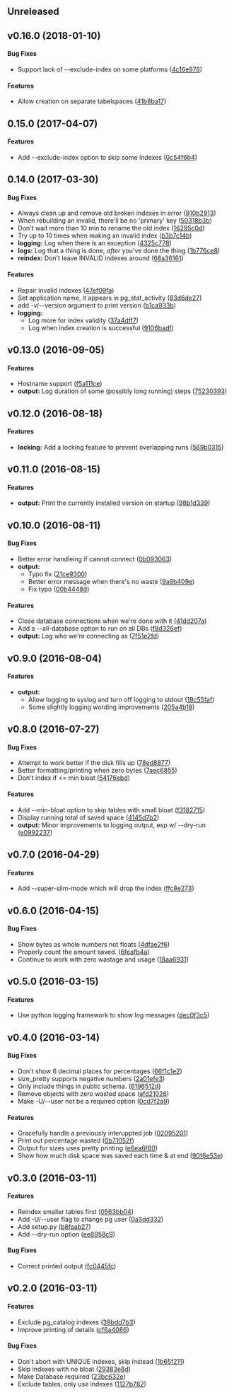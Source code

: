 ## Unreleased

<a name="v0.16.0"></a>
## v0.16.0 (2018-01-10)


#### Bug Fixes

*   Support lack of --exclude-index on some platforms ([4c16e976](4c16e976))

#### Features

*   Allow creation on separate tabelspaces ([41b8ba17](41b8ba17))



<a name="0.15.0"></a>
## 0.15.0 (2017-04-07)


#### Features

*   Add --exclude-index option to skip some indexes ([0c54f6b4](0c54f6b4))



<a name="0.14.0"></a>
## 0.14.0 (2017-03-30)


#### Bug Fixes

*   Always clean up and remove old broken indexes in error ([910b2913](910b2913))
*   When rebuilding an invalid, there'll be no 'primary' key ([50318b3b](50318b3b))
*   Don't wait more than 10 min to rename the old index ([16295c0d](16295c0d))
*   Try up to 10 times when making an invalid index ([b3b7c14b](b3b7c14b))
* **logging:**  Log when there is an exception ([4325c778](4325c778))
* **logs:**  Log that a thing is done, *after* you've done the thing ([1b776ce8](1b776ce8))
* **reindex:**  Don't leave INVALID indexes around ([68a36161](68a36161))

#### Features

*   Repair invalid indexes ([47ef09fa](47ef09fa))
*   Set application name, it appears in pg_stat_activity ([83d6de27](83d6de27))
*   add -v/--version argument to print version ([b1ca933b](b1ca933b))
* **logging:**
  *  Log more for index validity ([37a4dff7](37a4dff7))
  *  Log when index creation is successful ([9106badf](9106badf))



<a name="v0.13.0"></a>
## v0.13.0 (2016-09-05)


#### Features

*   Hostname support ([f5a111ce](f5a111ce))
* **output:**  Log duration of some (possibly long running) steps ([75230393](75230393))



<a name="v0.12.0"></a>
## v0.12.0 (2016-08-18)


#### Features

* **locking:**  Add a locking feature to prevent overlapping runs ([569b0315](569b0315))



<a name="v0.11.0"></a>
## v0.11.0 (2016-08-15)


#### Features

* **output:**  Print the currently installed version on startup ([98b1d339](98b1d339))



<a name="v0.10.0"></a>
## v0.10.0 (2016-08-11)


#### Bug Fixes

*   Better error handleing if cannot connect ([0b093063](0b093063))
* **output:**
  *  Typo fix ([21ce9300](21ce9300))
  *  Better error message when there's no waste ([9a9b409e](9a9b409e))
  *  Fix typo ([00b4448d](00b4448d))

#### Features

*   Close database connections when we're done with it ([41dd207a](41dd207a))
*   Add a --all-database option to run on all DBs ([f8d326ef](f8d326ef))
* **output:**  Log who we're connecting as ([7f51e2fd](7f51e2fd))



<a name="v0.9.0"></a>
## v0.9.0 (2016-08-04)


#### Features

* **output:**
  *  Allow logging to syslog and turn off logging to stdout ([19c55faf](19c55faf))
  *  Some slightly logging wording improvements ([205a4b18](205a4b18))



<a name="v0.8.0"></a>
## v0.8.0 (2016-07-27)


#### Bug Fixes

*   Attempt to work better if the disk fills up ([78ed8877](78ed8877))
*   Better formatting/printing when zero bytes ([7aec6855](7aec6855))
*   Don't index if <= min bloat ([54176ebd](54176ebd))

#### Features

*   Add --min-bloat option to skip tables with small bloat ([f3182715](f3182715))
*   Display running total of saved space ([4145d7b2](4145d7b2))
* **output:**  Minor improvements to logging output, esp w/ --dry-run ([e0992237](e0992237))



<a name="v0.7.0"></a>
## v0.7.0 (2016-04-29)


#### Features

*   Add --super-slim-mode which will drop the index ([ffc8e273](ffc8e273))



<a name="v0.6.0"></a>
## v0.6.0 (2016-04-15)


#### Bug Fixes

*   Show bytes as whole numbers not floats ([4dfae2f6](4dfae2f6))
*   Properly count the amount saved. ([6feafb4a](6feafb4a))
*   Continue to work with zero wastage and usage ([18aa6931](18aa6931))



<a name="v0.5.0"></a>
## v0.5.0 (2016-03-15)


#### Features

*   Use python logging framework to show log messages ([dec0f3c5](dec0f3c5))



<a name="v0.4.0"></a>
## v0.4.0 (2016-03-14)


#### Bug Fixes

*   Don't show 6  decimal places for percentages ([66f1c1e2](66f1c1e2))
*   size_pretty supports negative numbers ([2a01efe3](2a01efe3))
*   Only include things in public schema. ([6196512d](6196512d))
*   Remove objects with zero wasted space ([efd21026](efd21026))
*   Make -U/--user not be a required option ([0cd7f2a9](0cd7f2a9))

#### Features

*   Gracefully handle a previously interuppted job ([02095201](02095201))
*   Print out percentage wasted ([0b71052f](0b71052f))
*   Output for sizes uses pretty printing ([e6ea6f60](e6ea6f60))
*   Show how much disk space was saved each time & at end ([90f6e53e](90f6e53e))



<a name="v0.3.0"></a>
## v0.3.0 (2016-03-11)


#### Features

*   Reindex smaller tables first ([0563bb04](0563bb04))
*   Add -U/--user flag to change pg user ([0a3dd332](0a3dd332))
*   Add setup.py ([b8faab27](b8faab27))
*   Add --dry-run option ([ee8958c9](ee8958c9))

#### Bug Fixes

*   Correct printed output ([fc0445fc](fc0445fc))



<a name="v0.2.0"></a>
## v0.2.0 (2016-03-11)


#### Features

*   Exclude pg_catalog indexes ([39bdd7b3](39bdd7b3))
*   Improve printing of details ([cf6a4086](cf6a4086))

#### Bug Fixes

*   Don't abort with UNIQUE indexes, skip instead ([1b65f211](1b65f211))
*   Skip indexes with no bloat ([29383e8d](29383e8d))
*   Make Database required ([23bc632e](23bc632e))
*   Exclude tables, only use indexes ([1127b782](1127b782))



